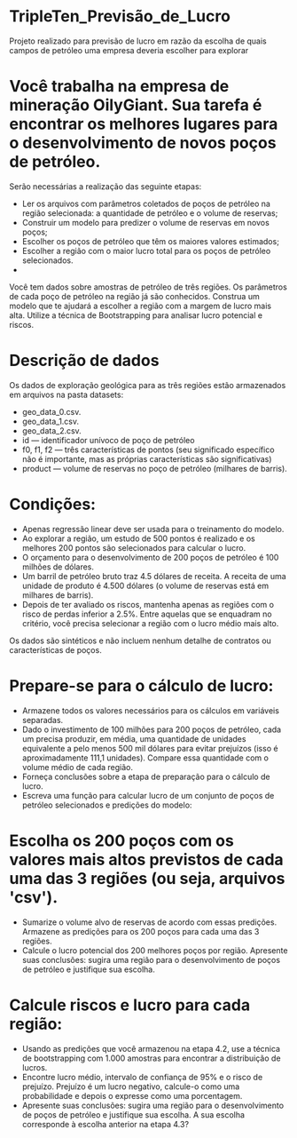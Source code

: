 # TripleTen_Previsão_de_Lucro
Projeto realizado para previsão de lucro em razão da escolha de quais campos de petróleo uma empresa deveria escolher para explorar

# Você trabalha na empresa de mineração OilyGiant. Sua tarefa é encontrar os melhores lugares para o desenvolvimento de novos poços de petróleo.
Serão necessárias a realização das seguinte etapas:
*	Ler os arquivos com parâmetros coletados de poços de petróleo na região selecionada: a quantidade de petróleo e o volume de reservas;
*	Construir um modelo para predizer o volume de reservas em novos poços;
*	Escolher os poços de petróleo que têm os maiores valores estimados;
*	Escolher a região com o maior lucro total para os poços de petróleo selecionados.
*	
Você tem dados sobre amostras de petróleo de três regiões. Os parâmetros de cada poço de petróleo na região já são conhecidos. Construa um modelo que te ajudará a escolher a região com a margem de lucro mais alta. Utilize a técnica de Bootstrapping para analisar lucro potencial e riscos.

# Descrição de dados
Os dados de exploração geológica para as três regiões estão armazenados em arquivos na pasta datasets:
*	geo_data_0.csv. 
*	geo_data_1.csv. 
*	geo_data_2.csv. 
*	id — identificador unívoco de poço de petróleo
*	f0, f1, f2 — três características de pontos (seu significado específico não é importante, mas as próprias características são significativas)
*	product — volume de reservas no poço de petróleo (milhares de barris).

# Condições:
*	Apenas regressão linear deve ser usada para o treinamento do modelo.
*	Ao explorar a região, um estudo de 500 pontos é realizado e os melhores 200 pontos são selecionados para calcular o lucro.
*	O orçamento para o desenvolvimento de 200 poços de petróleo é 100 milhões de dólares.
*	Um barril de petróleo bruto traz 4.5 dólares de receita. A receita de uma unidade de produto é 4.500 dólares (o volume de reservas está em milhares de barris).
*	Depois de ter avaliado os riscos, mantenha apenas as regiões com o risco de perdas inferior a 2.5%. Entre aquelas que se enquadram no critério, você precisa selecionar a região com o lucro médio mais alto.
  
Os dados são sintéticos e não incluem nenhum detalhe de contratos ou características de poços.

# Prepare-se para o cálculo de lucro:
*	Armazene todos os valores necessários para os cálculos em variáveis separadas.
*	Dado o investimento de 100 milhões para 200 poços de petróleo, cada um precisa produzir, em média, uma quantidade de unidades equivalente a pelo menos 500 mil dólares para evitar prejuízos (isso é aproximadamente 111,1 unidades). Compare essa quantidade com o volume médio de cada região.
*	Forneça conclusões sobre a etapa de preparação para o cálculo de lucro.
*	Escreva uma função para calcular lucro de um conjunto de poços de petróleo selecionados e predições do modelo:

# Escolha os 200 poços com os valores mais altos previstos de cada uma das 3 regiões (ou seja, arquivos 'csv').
*	Sumarize o volume alvo de reservas de acordo com essas predições. Armazene as predições para os 200 poços para cada uma das 3 regiões.
*	Calcule o lucro potencial dos 200 melhores poços por região. Apresente suas conclusões: sugira uma região para o desenvolvimento de poços de petróleo e justifique sua escolha.

# Calcule riscos e lucro para cada região:
*	Usando as predições que você armazenou na etapa 4.2, use a técnica de bootstrapping com 1.000 amostras para encontrar a distribuição de lucros.
* Encontre lucro médio, intervalo de confiança de 95% e o risco de prejuízo. Prejuízo é um lucro negativo, calcule-o como uma probabilidade e depois o expresse como uma porcentagem.
*	Apresente suas conclusões: sugira uma região para o desenvolvimento de poços de petróleo e justifique sua escolha. A sua escolha corresponde à escolha anterior na etapa 4.3?

